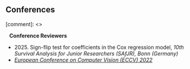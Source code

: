 ## Conferences

[comment]: <> <h4 style="margin:0 10px 0;">Conference Reviewers</h4>

<ul style="margin:0 0 5px;">
  <li><autocolor>2025. Sign-flip test for coefficients in the Cox regression model, <em>10th Survival Analysis for Junior Researchers (SAfJR),<em> Bonn (Germany)</autocolor></li>
  <li><a href="https://eccv2022.ecva.net/"><autocolor>European Conference on Computer Vision (ECCV) 2022</autocolor></a></li>
</ul>
